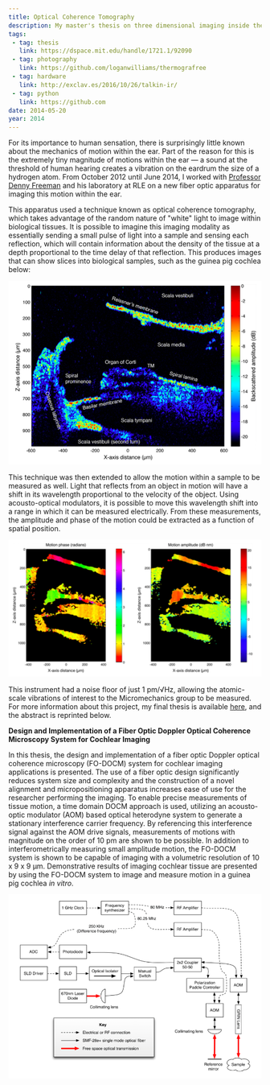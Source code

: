 ```yaml
---
title: Optical Coherence Tomography
description: My master's thesis on three dimensional imaging inside the mammilian cochlea.
tags:
 - tag: thesis
   link: https://dspace.mit.edu/handle/1721.1/92090
 - tag: photography
   link: https://github.com/loganwilliams/thermografree
 - tag: hardware
   link: http://exclav.es/2016/10/26/talkin-ir/
 - tag: python
   link: https://github.com
date: 2014-05-20
year: 2014
---
```


<p>For its importance to human sensation, there is surprisingly little known about the mechanics of motion within the ear. Part of the reason for this is the extremely tiny magnitude of motions within the ear &mdash; a sound at the threshold of human hearing creates a vibration on the eardrum the size of a hydrogen atom. From October 2012 until June 2014, I worked with <a href="http://www.rle.mit.edu/people/directory/dennis-freeman/">Professor Denny Freeman</a> and his laboratory at RLE on a new fiber optic apparatus for imaging this motion within the ear.</p>

<p>This apparatus used a technique known as optical coherence tomography, which takes advantage of the random nature of "white" light to image within biological tissues. It is possible to imagine this imaging modality as essentially sending a small pulse of light into a sample and sensing each reflection, which will contain information about the density of the tissue at a depth proportional to the time delay of that reflection. This produces images that can show slices into biological samples, such as the guinea pig cochlea below:
</p>
<p>
<img src="images/oct_reflectivity.png">
</p>
<p>This technique was then extended to allow the motion within a sample to be measured as well. Light that reflects from an object in motion will have a shift in its wavelength proportional to the velocity of the object. Using acousto-optical modulators, it is possible to move this wavelength shift into a range in which it can be measured electrically. From these measurements, the amplitude and phase of the motion could be extracted as a function of spatial position.</p>
<p>
<img src="images/oct.png">
</p>
<p>This instrument had a noise floor of just 1 pm/&radic;Hz, allowing the atomic-scale vibrations of interest to the Micromechanics group to be measured. For more information about this project, my final thesis is available <a href="https://dspace.mit.edu/handle/1721.1/92090">here</a>, and the abstract is reprinted below.</p>
<p><strong>Design and Implementation of a Fiber Optic Doppler Optical Coherence Microscopy System for Cochlear Imaging</strong></p>
<p>In this thesis, the design and implementation of a fiber optic Doppler optical coherence microscopy (FO-DOCM) system for cochlear imaging applications is presented. The use of a fiber optic design significantly reduces system size and complexity and the construction of a novel alignment and micropositioning apparatus increases ease of use for the researcher performing the imaging. To enable precise measurements of tissue motion, a time domain DOCM approach is used, utilizing an acousto-optic modulator (AOM) based optical heterodyne system to generate a stationary interference carrier frequency. By referencing this interference signal against the AOM drive signals, measurements of motions with magnitude on the order of 10 pm are shown to be possible. In addition to interferometrically measuring small amplitude motion, the FO-DOCM system is shown to be capable of imaging with a volumetric resolution of 10 x 9 x 9 &mu;m. Demonstrative results of imaging cochlear tissue are presented by using the FO-DOCM system to image and measure motion in a guinea pig cochlea <em>in vitro</em>.</p>

<p>
<img src="images/block_diagram.png" />
</p>